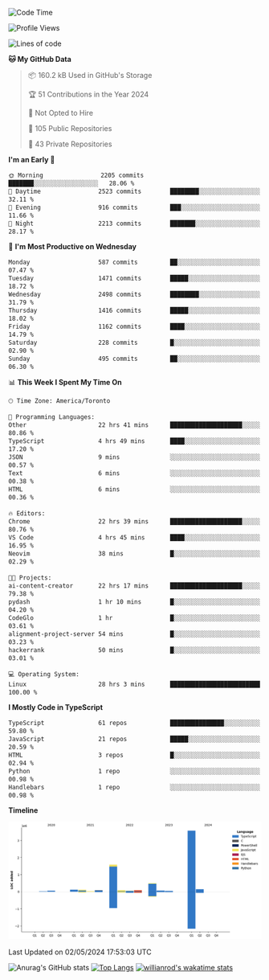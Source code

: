 <!--START_SECTION:waka-->
![Code Time](http://img.shields.io/badge/Code%20Time-1%2C504%20hrs%2034%20mins-blue)

![Profile Views](http://img.shields.io/badge/Profile%20Views-0-blue)

![Lines of code](https://img.shields.io/badge/From%20Hello%20World%20I%27ve%20Written-6.5%20million%20lines%20of%20code-blue)

**🐱 My GitHub Data** 

> 📦 160.2 kB Used in GitHub's Storage 
 > 
> 🏆 51 Contributions in the Year 2024
 > 
> 🚫 Not Opted to Hire
 > 
> 📜 105 Public Repositories 
 > 
> 🔑 43 Private Repositories 
 > 
**I'm an Early 🐤** 

```text
🌞 Morning                2205 commits        ███████░░░░░░░░░░░░░░░░░░   28.06 % 
🌆 Daytime                2523 commits        ████████░░░░░░░░░░░░░░░░░   32.11 % 
🌃 Evening                916 commits         ███░░░░░░░░░░░░░░░░░░░░░░   11.66 % 
🌙 Night                  2213 commits        ███████░░░░░░░░░░░░░░░░░░   28.17 % 
```
📅 **I'm Most Productive on Wednesday** 

```text
Monday                   587 commits         ██░░░░░░░░░░░░░░░░░░░░░░░   07.47 % 
Tuesday                  1471 commits        █████░░░░░░░░░░░░░░░░░░░░   18.72 % 
Wednesday                2498 commits        ████████░░░░░░░░░░░░░░░░░   31.79 % 
Thursday                 1416 commits        █████░░░░░░░░░░░░░░░░░░░░   18.02 % 
Friday                   1162 commits        ████░░░░░░░░░░░░░░░░░░░░░   14.79 % 
Saturday                 228 commits         █░░░░░░░░░░░░░░░░░░░░░░░░   02.90 % 
Sunday                   495 commits         ██░░░░░░░░░░░░░░░░░░░░░░░   06.30 % 
```


📊 **This Week I Spent My Time On** 

```text
🕑︎ Time Zone: America/Toronto

💬 Programming Languages: 
Other                    22 hrs 41 mins      ████████████████████░░░░░   80.86 % 
TypeScript               4 hrs 49 mins       ████░░░░░░░░░░░░░░░░░░░░░   17.20 % 
JSON                     9 mins              ░░░░░░░░░░░░░░░░░░░░░░░░░   00.57 % 
Text                     6 mins              ░░░░░░░░░░░░░░░░░░░░░░░░░   00.38 % 
HTML                     6 mins              ░░░░░░░░░░░░░░░░░░░░░░░░░   00.36 % 

🔥 Editors: 
Chrome                   22 hrs 39 mins      ████████████████████░░░░░   80.76 % 
VS Code                  4 hrs 45 mins       ████░░░░░░░░░░░░░░░░░░░░░   16.95 % 
Neovim                   38 mins             █░░░░░░░░░░░░░░░░░░░░░░░░   02.29 % 

🐱‍💻 Projects: 
ai-content-creator       22 hrs 17 mins      ████████████████████░░░░░   79.38 % 
pydash                   1 hr 10 mins        █░░░░░░░░░░░░░░░░░░░░░░░░   04.20 % 
CodeGlo                  1 hr                █░░░░░░░░░░░░░░░░░░░░░░░░   03.61 % 
alignment-project-server 54 mins             █░░░░░░░░░░░░░░░░░░░░░░░░   03.23 % 
hackerrank               50 mins             █░░░░░░░░░░░░░░░░░░░░░░░░   03.01 % 

💻 Operating System: 
Linux                    28 hrs 3 mins       █████████████████████████   100.00 % 
```

**I Mostly Code in TypeScript** 

```text
TypeScript               61 repos            ███████████████░░░░░░░░░░   59.80 % 
JavaScript               21 repos            █████░░░░░░░░░░░░░░░░░░░░   20.59 % 
HTML                     3 repos             █░░░░░░░░░░░░░░░░░░░░░░░░   02.94 % 
Python                   1 repo              ░░░░░░░░░░░░░░░░░░░░░░░░░   00.98 % 
Handlebars               1 repo              ░░░░░░░░░░░░░░░░░░░░░░░░░   00.98 % 
```



**Timeline**

![Lines of Code chart](https://raw.githubusercontent.com/wise-introvert/wise-introvert/master/assets/bar_graph.png)


 Last Updated on 02/05/2024 17:53:03 UTC
<!--END_SECTION:waka-->

![Anurag's GitHub stats](https://github-readme-stats.vercel.app/api?username=wise-introvert&count_private=true&show_icons=true)
[![Top Langs](https://github-readme-stats.vercel.app/api/top-langs/?username=wise-introvert&langs_count=10)](https://github.com/anuraghazra/github-readme-stats)
[![willianrod's wakatime stats](https://github-readme-stats.vercel.app/api/wakatime?username=wiseintrovert)](https://github.com/anuraghazra/github-readme-stats)
